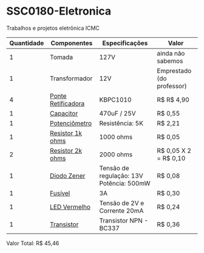 # SSC0180-Eletronica
Trabalhos e projetos eletrônica ICMC

| Quantidade     | Componentes | Especificações | Valor |
| ---      | ---       | ---      | ---     |
| 1 | Tomada  | 127V     |  ainda não sabemos   |
| 1 | Transformador  | 12V     |  Emprestado (do professor)   |
|4|[Ponte Retificadora](https://www.baudaeletronica.com.br/ponte-retificadora-kbpc1010.html)| KBPC1010 | R$ R$ 4,90 |
| 1     | [Capacitor](https://www.baudaeletronica.com.br/capacitor-eletrolitico-470uf-25v.html)        | 470uF / 25V     | R$ 0,55  |
| 1     | [Potenciômetro](https://www.baudaeletronica.com.br/potenciometro-linear-de-5k-5000.html)        | Resistência: 5K  | R$ 2,21    |
| 1     | [Resistor 1k ohms](https://www.baudaeletronica.com.br/resistor-1k-5-1-4w.html)       | 1000 ohms     | R$ 0,05    |
| 2     | [Resistor 2k ohms](https://www.baudaeletronica.com.br/resistor-2k-5-1-4w.html)     | 2000 ohms     | R$ 0,05 X 2 = R$ 0,10   |
| 1     | [Diodo Zener](https://www.baudaeletronica.com.br/diodo-zener-bzx55c-13v-0-5w.html)        | Tensão de regulação: 13V Potência: 500mW     |  R$ 0,08   |
| 1     | [Fusível]([https://www.baudaeletronica.com.br/fusivel-de-vidro-5x20-1-25a-250v.html](https://www.baudaeletronica.com.br/produto/fusivel-lamina-mini-3a.html))        | 3A     | R$ 0,30    |
| 1     | [LED Vermelho](https://www.baudaeletronica.com.br/led-difuso-5mm-vermelho.html)       | Tensão de 2V e Corrente 20mA      | R$ 0,24    |
| 1     | [Transistor](https://www.baudaeletronica.com.br/transistor-npn-bc337.html)       |  Transistor NPN - BC337      | R$ 0,36   |

Valor Total: R$ 45,46
